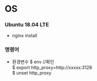 # OS

### Ubuntu 18.04 LTE

* nginx install


### 명령어
* 환경변수
$ env  //확인  
$ export http_proxy=http://xxxxx:3128  
$ unset http_proxy  

